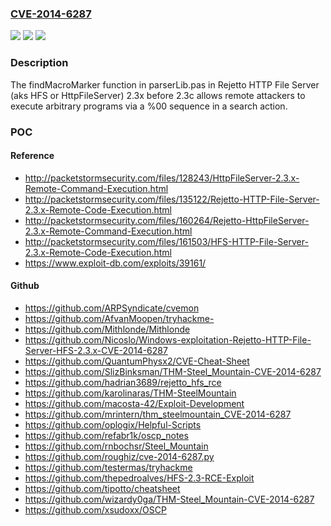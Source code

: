 ### [CVE-2014-6287](https://cve.mitre.org/cgi-bin/cvename.cgi?name=CVE-2014-6287)
![](https://img.shields.io/static/v1?label=Product&message=n%2Fa&color=blue)
![](https://img.shields.io/static/v1?label=Version&message=n%2Fa&color=blue)
![](https://img.shields.io/static/v1?label=Vulnerability&message=n%2Fa&color=brighgreen)

### Description

The findMacroMarker function in parserLib.pas in Rejetto HTTP File Server (aks HFS or HttpFileServer) 2.3x before 2.3c allows remote attackers to execute arbitrary programs via a %00 sequence in a search action.

### POC

#### Reference
- http://packetstormsecurity.com/files/128243/HttpFileServer-2.3.x-Remote-Command-Execution.html
- http://packetstormsecurity.com/files/135122/Rejetto-HTTP-File-Server-2.3.x-Remote-Code-Execution.html
- http://packetstormsecurity.com/files/160264/Rejetto-HttpFileServer-2.3.x-Remote-Command-Execution.html
- http://packetstormsecurity.com/files/161503/HFS-HTTP-File-Server-2.3.x-Remote-Code-Execution.html
- https://www.exploit-db.com/exploits/39161/

#### Github
- https://github.com/ARPSyndicate/cvemon
- https://github.com/AfvanMoopen/tryhackme-
- https://github.com/Mithlonde/Mithlonde
- https://github.com/Nicoslo/Windows-exploitation-Rejetto-HTTP-File-Server-HFS-2.3.x-CVE-2014-6287
- https://github.com/QuantumPhysx2/CVE-Cheat-Sheet
- https://github.com/SlizBinksman/THM-Steel_Mountain-CVE-2014-6287
- https://github.com/hadrian3689/rejetto_hfs_rce
- https://github.com/karolinaras/THM-SteelMountain
- https://github.com/macosta-42/Exploit-Development
- https://github.com/mrintern/thm_steelmountain_CVE-2014-6287
- https://github.com/oplogix/Helpful-Scripts
- https://github.com/refabr1k/oscp_notes
- https://github.com/rnbochsr/Steel_Mountain
- https://github.com/roughiz/cve-2014-6287.py
- https://github.com/testermas/tryhackme
- https://github.com/thepedroalves/HFS-2.3-RCE-Exploit
- https://github.com/tipotto/cheatsheet
- https://github.com/wizardy0ga/THM-Steel_Mountain-CVE-2014-6287
- https://github.com/xsudoxx/OSCP

